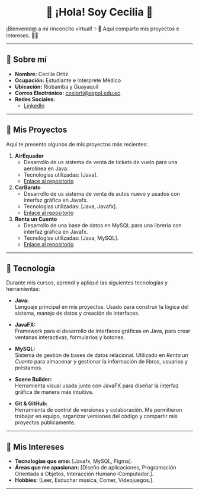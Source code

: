 <h1 align="center">🍓 ¡Hola! Soy Cecilia 🍓</h1>

¡Bienvenid@ a mi rinconcito virtual! ✨🌸 Aquí comparto mis proyectos e intereses. 🍓💕

---

## 🍓 Sobre mí

- **Nombre:** Cecilia Ortiz
- **Ocupación:** Estudiante e Intérprete Médico
- **Ubicación:** Riobamba y Guayaquil
- **Correo Electrónico:** ceelorti@espol.edu.ec
- **Redes Sociales:**
  - [LinkedIn](www.linkedin.com/in/cecilia-ortiz-arriaga)

---

## 🍓 Mis Proyectos

Aquí te presento algunos de mis proyectos más recientes:

1. **AirEquador**
   - Desarrollo de us sistema de venta de tickets de vuelo para una aerolínea en Java.
   - Tecnologías utilizadas: [Java].
   - [Enlace al repositorio](https://github.com/JortanRGarcia/Proyecto_1P_GarciaSantos_Ortiz_Lopez)
2. **CarBarato**
   - Desarrollo de us sistema de venta de autos nuevo y usados con interfaz gráfica en Javafx.
   - Tecnologías utilizadas: [Java, Javafx].
   - [Enlace al repositorio](https://github.com/cecilitaortiz/Proy1_Grupo_08.git)
3. **Renta un Cuento**
   - Desarrollo de una base de datos en MySQL para una librería con interfaz gráfica en Javafx.
   - Tecnologías utilizadas: [Java, MySQL].
   - [Enlace al repositorio](https://github.com/RenDiego07/SistemaBD.git)

---

## 🍓 Tecnología

Durante mis cursos, aprendí y apliqué las siguientes tecnologías y herramientas:

- **Java:**  
  Lenguaje principal en mis proyectos. Usado para construir la lógica del sistema, manejo de datos y creación de interfaces.

- **JavaFX:**  
  Framework para el desarrollo de interfaces gráficas en Java, para crear ventanas interactivas, formularios y botones.

- **MySQL:**  
  Sistema de gestión de bases de datos relacional. Utilizado en *Renta un Cuento* para almacenar y gestionar la información de libros, usuarios y préstamos.

- **Scene Builder:**  
  Herramienta visual usada junto con JavaFX para diseñar la interfaz gráfica de manera más intuitiva.

- **Git & GitHub:**  
  Herramienta de control de versiones y colaboración. Me permitieron trabajar en equipo, organizar versiones del código y compartir mis proyectos públicamente.


---


## 🍓 Mis Intereses

- **Tecnologías que amo:** [Javafx, MySQL, Figma].
- **Áreas que me apasionan:** [Diseño de aplicaciones, Programación Orientada a Objetos, Interacción Humano-Computador.].
- **Hobbies:** [Leer, Escuchar música, Comer, Videojuegos.].

---




